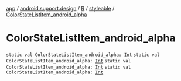 [app](../../../index.md) / [android.support.design](../../index.md) / [R](../index.md) / [styleable](index.md) / [ColorStateListItem_android_alpha](.)

# ColorStateListItem_android_alpha

`static val ColorStateListItem_android_alpha: `[`Int`](https://kotlinlang.org/api/latest/jvm/stdlib/kotlin/-int/index.html)
`static val ColorStateListItem_android_alpha: `[`Int`](https://kotlinlang.org/api/latest/jvm/stdlib/kotlin/-int/index.html)
`static val ColorStateListItem_android_alpha: `[`Int`](https://kotlinlang.org/api/latest/jvm/stdlib/kotlin/-int/index.html)
`static val ColorStateListItem_android_alpha: `[`Int`](https://kotlinlang.org/api/latest/jvm/stdlib/kotlin/-int/index.html)
